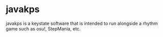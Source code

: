 # javakps

javakps is a keystate software that is intended to run alongside a rhythm game such as osu!, StepMania, etc.
